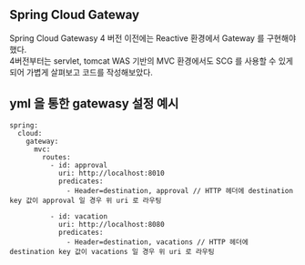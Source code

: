 ## Spring Cloud Gateway
Spring Cloud Gatewasy 4 버전 이전에는 Reactive 환경에서 Gateway 를 구현해야 했다.    
4버전부터는 servlet, tomcat WAS 기반의 MVC 환경에서도 SCG 를 사용할 수 있게 되어 가볍게 살펴보고 코드를 작성해보았다. 

## yml 을 통한 gatewasy 설정 예시


```
spring:
  cloud:
    gateway:
      mvc:
        routes:
          - id: approval
            uri: http://localhost:8010
            predicates:
              - Header=destination, approval // HTTP 헤더에 destination key 값이 approval 일 경우 위 uri 로 라우팅

          - id: vacation
            uri: http://localhost:8080
            predicates:
              - Header=destination, vacations // HTTP 헤더에 destination key 값이 vacations 일 경우 위 uri 로 라우팅
```
